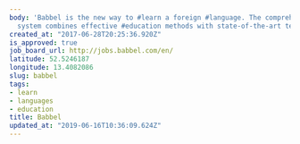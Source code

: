```yaml
---
body: 'Babbel is the new way to #learn a foreign #language. The comprehensive learning
  system combines effective #education methods with state-of-the-art technology'
created_at: "2017-06-28T20:25:36.920Z"
is_approved: true
job_board_url: http://jobs.babbel.com/en/
latitude: 52.5246187
longitude: 13.4082086
slug: babbel
tags:
- learn
- languages
- education
title: Babbel
updated_at: "2019-06-16T10:36:09.624Z"
---
```

